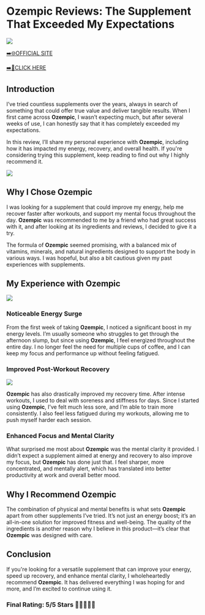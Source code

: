 # **Ozempic Reviews**: The Supplement That Exceeded My Expectations

[![](https://static.vecteezy.com/system/resources/thumbnails/019/896/014/small/buy-now-gradient-button-with-cart-symbol-buy-now-illustration-png.png)](https://edetoop.top/lander/sugarpreland-1/betteru.html) 

[➡️🌐OFFICIAL SITE](https://edetoop.top/lander/sugarpreland-1/betteru.html) 

[➡️🔗CLICK HERE](https://edetoop.top/lander/sugarpreland-1/betteru.html) 


## Introduction

I’ve tried countless supplements over the years, always in search of something that could offer true value and deliver tangible results. When I first came across **Ozempic**, I wasn’t expecting much, but after several weeks of use, I can honestly say that it has completely exceeded my expectations.

In this review, I’ll share my personal experience with **Ozempic**, including how it has impacted my energy, recovery, and overall health. If you're considering trying this supplement, keep reading to find out why I highly recommend it.

[![](https://wallpapers.com/images/hd/red-order-now-button-udg4jcj4arvn8b0n-2.png)](https://edetoop.top/lander/sugarpreland-1/betteru.html)  

## Why I Chose **Ozempic**

I was looking for a supplement that could improve my energy, help me recover faster after workouts, and support my mental focus throughout the day. **Ozempic** was recommended to me by a friend who had great success with it, and after looking at its ingredients and reviews, I decided to give it a try.

The formula of **Ozempic** seemed promising, with a balanced mix of vitamins, minerals, and natural ingredients designed to support the body in various ways. I was hopeful, but also a bit cautious given my past experiences with supplements.

## My Experience with **Ozempic**

[![](https://static.vecteezy.com/system/resources/thumbnails/019/896/014/small/buy-now-gradient-button-with-cart-symbol-buy-now-illustration-png.png)](https://edetoop.top/lander/sugarpreland-1/betteru.html)

### Noticeable Energy Surge

From the first week of taking **Ozempic**, I noticed a significant boost in my energy levels. I’m usually someone who struggles to get through the afternoon slump, but since using **Ozempic**, I feel energized throughout the entire day. I no longer feel the need for multiple cups of coffee, and I can keep my focus and performance up without feeling fatigued.

### Improved Post-Workout Recovery

[![](https://wallpapers.com/images/hd/red-order-now-button-udg4jcj4arvn8b0n-2.png)](https://edetoop.top/lander/sugarpreland-1/betteru.html)  

**Ozempic** has also drastically improved my recovery time. After intense workouts, I used to deal with soreness and stiffness for days. Since I started using **Ozempic**, I’ve felt much less sore, and I’m able to train more consistently. I also feel less fatigued during my workouts, allowing me to push myself harder each session.

### Enhanced Focus and Mental Clarity

What surprised me most about **Ozempic** was the mental clarity it provided. I didn’t expect a supplement aimed at energy and recovery to also improve my focus, but **Ozempic** has done just that. I feel sharper, more concentrated, and mentally alert, which has translated into better productivity at work and overall better mood.

## Why I Recommend **Ozempic**

The combination of physical and mental benefits is what sets **Ozempic** apart from other supplements I’ve tried. It’s not just an energy boost; it’s an all-in-one solution for improved fitness and well-being. The quality of the ingredients is another reason why I believe in this product—it’s clear that **Ozempic** was designed with care.

## Conclusion

If you're looking for a versatile supplement that can improve your energy, speed up recovery, and enhance mental clarity, I wholeheartedly recommend **Ozempic**. It has delivered everything I was hoping for and more, and I’m excited to continue using it.

### Final Rating: 5/5 Stars 🌟🌟🌟🌟🌟
